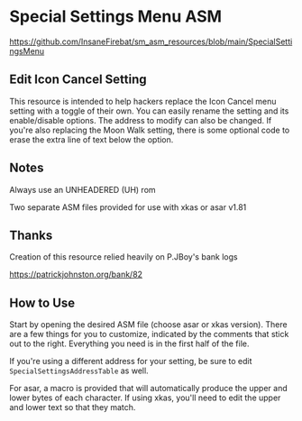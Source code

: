 # Special Settings Menu ASM

https://github.com/InsaneFirebat/sm_asm_resources/blob/main/SpecialSettingsMenu

## Edit Icon Cancel Setting

This resource is intended to help hackers replace the Icon Cancel menu setting with a toggle of their own. You can easily rename the setting and its enable/disable options. The address to modify can also be changed. If you're also replacing the Moon Walk setting, there is some optional code to erase the extra line of text below the option.

## Notes

Always use an UNHEADERED (UH) rom

Two separate ASM files provided for use with xkas or asar v1.81

## Thanks

Creation of this resource relied heavily on P.JBoy's bank logs

https://patrickjohnston.org/bank/82

## How to Use

Start by opening the desired ASM file (choose asar or xkas version). There are a few things for you to customize, indicated by the comments that stick out to the right. Everything you need is in the first half of the file.

If you're using a different address for your setting, be sure to edit `SpecialSettingsAddressTable` as well.

For asar, a macro is provided that will automatically produce the upper and lower bytes of each character. If using xkas, you'll need to edit the upper and lower text so that they match.
